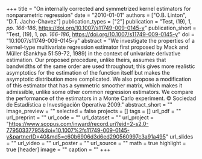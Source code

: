 +++
title = "On internally corrected and symmetrized kernel estimators for nonparametric regression"
date = "2010-01-01"
authors = ["O.B. Linton", "D.T. Jacho-Chavez"]
publication_types = ["2"]
publication = "Test, (19), 1, _pp. 166-186_, https://doi.org/10.1007/s11749-009-0145-y"
publication_short = "Test, (19), 1, _pp. 166-186_, https://doi.org/10.1007/s11749-009-0145-y"
doi = "10.1007/s11749-009-0145-y"
abstract = "We investigate the properties of a kernel-type multivariate regression estimator first proposed by Mack and Müller (Sankhya 51:59-72, 1989) in the context of univariate derivative estimation. Our proposed procedure, unlike theirs, assumes that bandwidths of the same order are used throughout; this gives more realistic asymptotics for the estimation of the function itself but makes the asymptotic distribution more complicated. We also propose a modification of this estimator that has a symmetric smoother matrix, which makes it admissible, unlike some other common regression estimators. We compare the performance of the estimators in a Monte Carlo experiment. © Sociedad de Estadística e Investigación Operativa 2009."
abstract_short = ""
image_preview = ""
selected = false
projects = []
tags = []
url_pdf = ""
url_preprint = ""
url_code = ""
url_dataset = ""
url_project = "https://www.scopus.com/inward/record.uri?eid=2-s2.0-77950337795&doi=10.1007%2fs11749-009-0145-y&partnerID=40&md5=c60b6906d3d6ed290560997c3a91a495"
url_slides = ""
url_video = ""
url_poster = ""
url_source = ""
math = true
highlight = true
[header]
image = ""
caption = ""
+++
